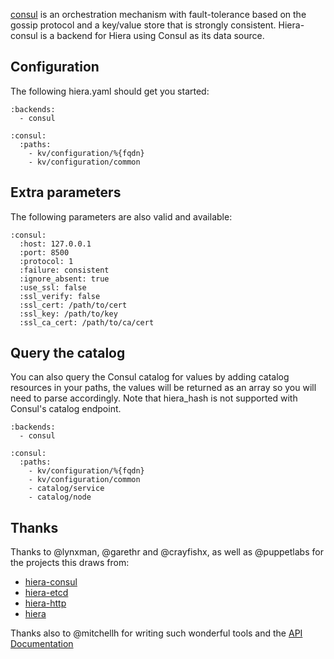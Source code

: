 [consul](http://www.consul.io) is an orchestration mechanism with fault-tolerance based on the gossip protocol and a key/value store that is strongly consistent. Hiera-consul is a backend for Hiera using Consul as its data source.

## Configuration

The following hiera.yaml should get you started:

    :backends:
      - consul

    :consul:
      :paths:
        - kv/configuration/%{fqdn}
        - kv/configuration/common

## Extra parameters

The following parameters are also valid and available:

    :consul:
      :host: 127.0.0.1
      :port: 8500
      :protocol: 1
      :failure: consistent
      :ignore_absent: true
      :use_ssl: false
      :ssl_verify: false
      :ssl_cert: /path/to/cert
      :ssl_key: /path/to/key
      :ssl_ca_cert: /path/to/ca/cert

## Query the catalog

You can also query the Consul catalog for values by adding catalog resources
in your paths, the values will be returned as an array so you will need to
parse accordingly.  Note that hiera_hash is not supported with Consul's
catalog endpoint.

    :backends:
      - consul

    :consul:
      :paths:
        - kv/configuration/%{fqdn}
        - kv/configuration/common
        - catalog/service
        - catalog/node

## Thanks

Thanks to @lynxman, @garethr and @crayfishx, as well as @puppetlabs for the projects this draws from:

* [hiera-consul](https://github.com/lynxman/hiera-consul)
* [hiera-etcd](https://github.com/garethr/hiera-etcd)
* [hiera-http](https://github.com/crayfishx/hiera-http)
* [hiera](https://github.com/puppetlabs/hiera)

Thanks also to @mitchellh for writing such wonderful tools and the [API Documentation](http://www.consul.io/docs/agent/http.html)
